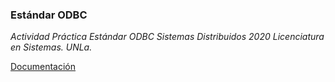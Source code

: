 ### Estándar ODBC

*Actividad Práctica Estándar ODBC Sistemas Distribuidos 2020 Licenciatura en Sistemas. UNLa.*

[Documentación](
https://github.com/maximilianoPizarro/estandar-odbc/blob/master/TP2%20ODBC.pdf)
